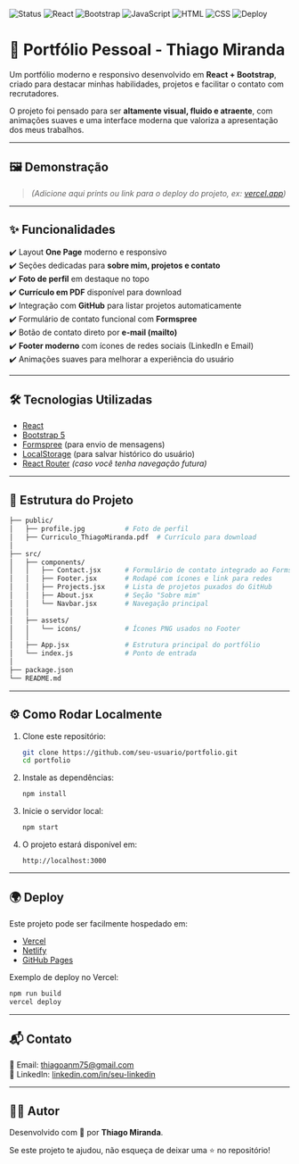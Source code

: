 ![Status](https://img.shields.io/badge/status-active-success.svg)
![React](https://img.shields.io/badge/React-20232A?style=for-the-badge&logo=react&logoColor=61DAFB)
![Bootstrap](https://img.shields.io/badge/Bootstrap-563D7C?style=for-the-badge&logo=bootstrap&logoColor=white)
![JavaScript](https://img.shields.io/badge/JavaScript-ES6+-yellow?style=for-the-badge&logo=javascript)
![HTML](https://img.shields.io/badge/HTML5-E34F26?style=for-the-badge&logo=html5&logoColor=white)
![CSS](https://img.shields.io/badge/CSS3-1572B6?style=for-the-badge&logo=css3&logoColor=white)
![Deploy](https://img.shields.io/badge/Deploy-Vercel-black?style=for-the-badge&logo=vercel)

# 🚀 Portfólio Pessoal - Thiago Miranda  

Um portfólio moderno e responsivo desenvolvido em **React + Bootstrap**, criado para destacar minhas habilidades, projetos e facilitar o contato com recrutadores.  

O projeto foi pensado para ser **altamente visual, fluido e atraente**, com animações suaves e uma interface moderna que valoriza a apresentação dos meus trabalhos.  

---

## 🖼️ Demonstração  

> _(Adicione aqui prints ou link para o deploy do projeto, ex: [vercel.app](https://seu-portfolio.vercel.app))_  

---

## ✨ Funcionalidades  

✔️ Layout **One Page** moderno e responsivo  
✔️ Seções dedicadas para **sobre mim, projetos e contato**  
✔️ **Foto de perfil** em destaque no topo  
✔️ **Currículo em PDF** disponível para download  
✔️ Integração com **GitHub** para listar projetos automaticamente  
✔️ Formulário de contato funcional com **Formspree**  
✔️ Botão de contato direto por **e-mail (mailto)**  
✔️ **Footer moderno** com ícones de redes sociais (LinkedIn e Email)  
✔️ Animações suaves para melhorar a experiência do usuário  

---

## 🛠️ Tecnologias Utilizadas  

- [React](https://reactjs.org/)  
- [Bootstrap 5](https://getbootstrap.com/)  
- [Formspree](https://formspree.io/) (para envio de mensagens)  
- [LocalStorage](https://developer.mozilla.org/pt-BR/docs/Web/API/Window/localStorage) (para salvar histórico do usuário)  
- [React Router](https://reactrouter.com/) _(caso você tenha navegação futura)_  

---

## 📂 Estrutura do Projeto  

```bash
├── public/
│   ├── profile.jpg          # Foto de perfil
│   ├── Curriculo_ThiagoMiranda.pdf  # Currículo para download
│
├── src/
│   ├── components/
│   │   ├── Contact.jsx      # Formulário de contato integrado ao Formspree
│   │   ├── Footer.jsx       # Rodapé com ícones e link para redes
│   │   ├── Projects.jsx     # Lista de projetos puxados do GitHub
│   │   ├── About.jsx        # Seção "Sobre mim"
│   │   └── Navbar.jsx       # Navegação principal
│   │
│   ├── assets/
│   │   └── icons/           # Ícones PNG usados no Footer
│   │
│   ├── App.jsx              # Estrutura principal do portfólio
│   └── index.js             # Ponto de entrada
│
├── package.json
└── README.md
```

---

## ⚙️ Como Rodar Localmente  

1. Clone este repositório:  
   ```bash
   git clone https://github.com/seu-usuario/portfolio.git
   cd portfolio
   ```

2. Instale as dependências:  
   ```bash
   npm install
   ```

3. Inicie o servidor local:  
   ```bash
   npm start
   ```

4. O projeto estará disponível em:  
   ```
   http://localhost:3000
   ```

---

## 🌍 Deploy  

Este projeto pode ser facilmente hospedado em:  

- [Vercel](https://vercel.com/)  
- [Netlify](https://www.netlify.com/)  
- [GitHub Pages](https://pages.github.com/)  

Exemplo de deploy no Vercel:  
```bash
npm run build
vercel deploy
```

---

## 📬 Contato  

📧 Email: [thiagoanm75@gmail.com](mailto:thiagoanm75@gmail.com)  
🔗 LinkedIn: [linkedin.com/in/seu-linkedin](https://www.linkedin.com/)  

---

## 👨‍💻 Autor  

Desenvolvido com 💜 por **Thiago Miranda**.  

Se este projeto te ajudou, não esqueça de deixar uma ⭐ no repositório!  
